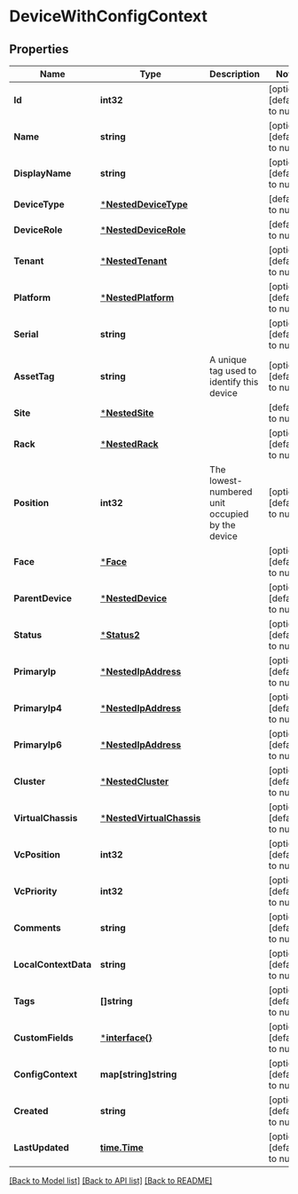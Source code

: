 # DeviceWithConfigContext

## Properties
Name | Type | Description | Notes
------------ | ------------- | ------------- | -------------
**Id** | **int32** |  | [optional] [default to null]
**Name** | **string** |  | [optional] [default to null]
**DisplayName** | **string** |  | [optional] [default to null]
**DeviceType** | [***NestedDeviceType**](NestedDeviceType.md) |  | [default to null]
**DeviceRole** | [***NestedDeviceRole**](NestedDeviceRole.md) |  | [default to null]
**Tenant** | [***NestedTenant**](NestedTenant.md) |  | [optional] [default to null]
**Platform** | [***NestedPlatform**](NestedPlatform.md) |  | [optional] [default to null]
**Serial** | **string** |  | [optional] [default to null]
**AssetTag** | **string** | A unique tag used to identify this device | [optional] [default to null]
**Site** | [***NestedSite**](NestedSite.md) |  | [default to null]
**Rack** | [***NestedRack**](NestedRack.md) |  | [optional] [default to null]
**Position** | **int32** | The lowest-numbered unit occupied by the device | [optional] [default to null]
**Face** | [***Face**](Face.md) |  | [optional] [default to null]
**ParentDevice** | [***NestedDevice**](NestedDevice.md) |  | [optional] [default to null]
**Status** | [***Status2**](Status_2.md) |  | [optional] [default to null]
**PrimaryIp** | [***NestedIpAddress**](NestedIPAddress.md) |  | [optional] [default to null]
**PrimaryIp4** | [***NestedIpAddress**](NestedIPAddress.md) |  | [optional] [default to null]
**PrimaryIp6** | [***NestedIpAddress**](NestedIPAddress.md) |  | [optional] [default to null]
**Cluster** | [***NestedCluster**](NestedCluster.md) |  | [optional] [default to null]
**VirtualChassis** | [***NestedVirtualChassis**](NestedVirtualChassis.md) |  | [optional] [default to null]
**VcPosition** | **int32** |  | [optional] [default to null]
**VcPriority** | **int32** |  | [optional] [default to null]
**Comments** | **string** |  | [optional] [default to null]
**LocalContextData** | **string** |  | [optional] [default to null]
**Tags** | **[]string** |  | [optional] [default to null]
**CustomFields** | [***interface{}**](interface{}.md) |  | [optional] [default to null]
**ConfigContext** | **map[string]string** |  | [optional] [default to null]
**Created** | **string** |  | [optional] [default to null]
**LastUpdated** | [**time.Time**](time.Time.md) |  | [optional] [default to null]

[[Back to Model list]](../README.md#documentation-for-models) [[Back to API list]](../README.md#documentation-for-api-endpoints) [[Back to README]](../README.md)


